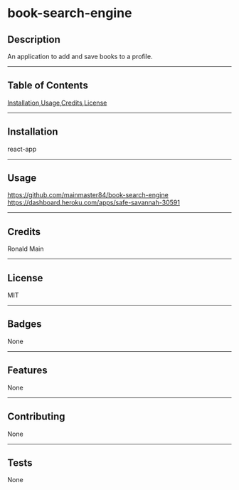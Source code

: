 # book-search-engine

## Description
  An application to add and save books to a profile.
  ***
  ## Table of Contents
  [Installation](#installation),[Usage](#usage),[Credits](#credits),[License](#license)
  ***
  ## Installation
  react-app
  ***
  ## Usage
  https://github.com/mainmaster84/book-search-engine
  https://dashboard.heroku.com/apps/safe-savannah-30591
  ***
  ## Credits
  Ronald Main
  ***
  ## License
  MIT
  ***
  ## Badges
  None
  ***
  ## Features
  None
  ***
  ## Contributing
  None
  ***
  ## Tests
  None